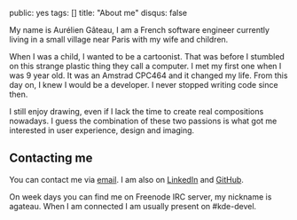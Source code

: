 public: yes
tags: []
title: "About me"
disqus: false

My name is Aurélien Gâteau, I am a French software engineer currently living in
a small village near Paris with my wife and children.

When I was a child, I wanted to be a cartoonist. That was before I stumbled on
this strange plastic thing they call a computer. I met my first one when I was
9 year old. It was an Amstrad CPC464 and it changed my life. From this day on,
I knew I would be a developer. I never stopped writing code since then.

I still enjoy drawing, even if I lack the time to create real compositions
nowadays. I guess the combination of these two passions is what got me
interested in user experience, design and imaging.

## Contacting me
You can contact me via [email](mailto:aurelien.gateau@free.fr). I am also on
[LinkedIn](http://www.linkedin.com/pub/4/585/4b) and
[GitHub](http://github.com/agateau).

On week days you can find me on Freenode IRC server, my nickname is
agateau. When I am connected I am usually present on #kde-devel.
